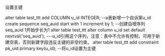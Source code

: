 
设置主键

alter table test_ttt add COLUMN u_id INTEGER;    --a表新增一个自诉案u_id
create sequence seq_auid start with 1 increment by 1;        --创建自增序列seq_auid 1开始步长为1
alter table test_ttt alter column u_id set default nextval('seq_auid');    ---u_id引用这个序列，注意：表中不允许有控制，可用于新建空表，否则新建字段违反主键的非空约束。
alter table test_ttt add constraint pk_uid primary key(u_id);    --将u_id设置为主键
